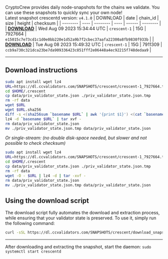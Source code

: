 CryptoCrew provides daily node-snapshots for the chains we validate. You can use these snapshots to quickly sync your own node!  
Latest snapshot crescentd version: `v4.1.0`
| DOWNLOAD | date | chain_id | size | height | checksum |
| -------- | ---- | -------- | ---- | ------ | -------- |
| **[DOWNLOAD](https://dl.ccvalidators.com/SNAPSHOTS/$CHAIN_NAME/crescent-1_7927664.tar.lz4)** | Wed Aug 09 2023 15:34:44 UTC | `crescent-1` | 15G | 7927664 | `e15015c7e73cd1c1d0e0bb220e1d52a9b7f2cbec37aafa22300a8fb9830f933b` |
| **[DOWNLOAD](https://dl.ccvalidators.com/SNAPSHOTS/$CHAIN_NAME/crescent-1_7911309.tar.lz4)** | Tue Aug 08 2023 15:49:32 UTC | `crescent-1` | 15G | 7911309 | `ccb9a730c321dca23be7da909336423c851fff2e06448a4ec92215f748dedaa9` |
 
---
## Download instructions
 
```sh
sudo apt install wget lz4
URL=https://dl.ccvalidators.com/SNAPSHOTS/crescent/crescent-1_7927664.tar.lz4
cd $HOME/.crescent
cp data/priv_validator_state.json ./priv_validator_state.json.tmp
rm -rf data
wget $URL
wget $URL.sha256
diff -s <(sha256sum `basename $URL` | awk '{print $1}') <(cat `basename $URL`.sha256)
lz4 -d `basename $URL` | tar xvf -
rm data/priv_validator_state.json
mv ./priv_validator_state.json.tmp data/priv_validator_state.json
```
*Or single-stream: (no double disk-space needed, but slower and not possible to check checksum)*
```sh
sudo apt install wget lz4
URL=https://dl.ccvalidators.com/SNAPSHOTS/crescent/crescent-1_7927664.tar.lz4
cd $HOME/.crescent
cp data/priv_validator_state.json ./priv_validator_state.json.tmp
rm -rf data
wget -O - $URL | lz4 -d | tar -xvf -
rm data/priv_validator_state.json
mv ./priv_validator_state.json.tmp data/priv_validator_state.json
```
## Using the download script
 
The download script fully automates the download and extraction process, while ensuring that your validator state is preserved. To use it, simply run the following command:
 
```sh
curl -sSL https://dl.ccvalidators.com/SNAPSHOTS/crescent/download_snapshot.sh | bash
```
---
After downloading and extracting the snapshot, start the daemon: `sudo systemctl start crescentd`
